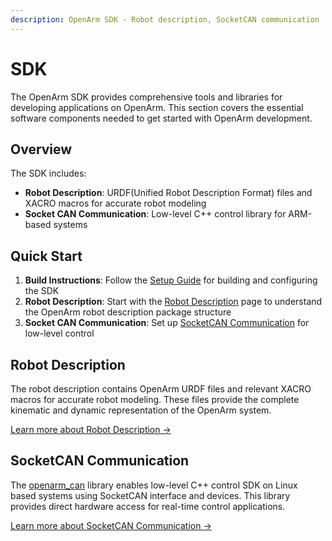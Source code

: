 ```yaml
---
description: OpenArm SDK - Robot description, SocketCAN communication
---
```


# SDK

The OpenArm SDK provides comprehensive tools and libraries for developing applications on OpenArm. This section covers the essential software components needed to get started with OpenArm development.

## Overview

The SDK includes:
- **Robot Description**: URDF(Unified Robot Description Format) files and XACRO macros for accurate robot modeling
- **Socket CAN Communication**: Low-level C++ control library for ARM-based systems

## Quick Start

1. **Build Instructions**: Follow the [Setup Guide](/software/setup) for building and configuring the SDK
2. **Robot Description**: Start with the [Robot Description](openarm-description) page to understand the OpenArm robot description package structure
3. **Socket CAN Communication**: Set up [SocketCAN Communication](openarm-can) for low-level control

## Robot Description

The robot description contains OpenArm URDF files and relevant XACRO macros for accurate robot modeling. These files provide the complete kinematic and dynamic representation of the OpenArm system.

[Learn more about Robot Description →](openarm-description)

## SocketCAN Communication

The [openarm_can](https://github.com/enactic/openarm_can) library enables low-level C++ control SDK on Linux based systems using SocketCAN interface and devices. This library provides direct hardware access for real-time control applications.

[Learn more about SocketCAN Communication →](openarm-can)
